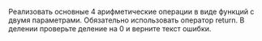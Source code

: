 Реализовать основные 4 арифметические операции в виде функций с двумя параметрами. 
Обязательно использовать оператор return. 
В делении проверьте деление на 0 и верните текст ошибки.